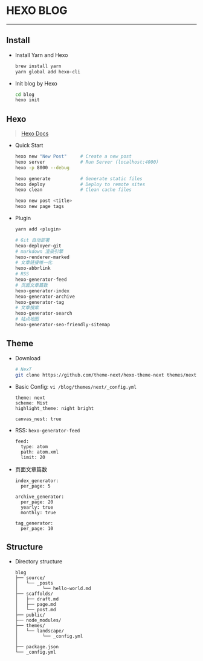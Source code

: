 # HEXO BLOG
---

## Install

- Install Yarn and Hexo

    ```bash
    brew install yarn
    yarn global add hexo-cli
    ```

- Init blog by Hexo

    ```bash
    cd blog
    hexo init
    ```

## Hexo
> [Hexo Docs](https://hexo.io/docs/)

- Quick Start

    ```bash
    hexo new "New Post"     # Create a new post
    hexo server             # Run Server (localhost:4000)
    hexo -p 8000 --debug
    
    hexo generate           # Generate static files
    hexo deploy             # Deploy to remote sites
    hexo clean              # Clean cache files

    hexo new post <title> 
    hexo new page tags
    ```

- Plugin

    ```bash
    yarn add <plugin>
    ```

    ```bash
    # Git 自动部署
    hexo-deployer-git
    # markdown 渲染引擎
    hexo-renderer-marked
    # 文章链接唯一化
    hexo-abbrlink
    # RSS
    hexo-generator-feed
    # 页面文章篇数
    hexo-generator-index
    hexo-generator-archive
    hexo-generator-tag
    # 文章搜索
    hexo-generator-search
    # 站点地图
    hexo-generator-seo-friendly-sitemap
    ```

## Theme

- Download
    
    ```bash
    # NexT
    git clone https://github.com/theme-next/hexo-theme-next themes/next
    ```

- Basic Config: `vi /blog/themes/next/_config.yml`

    ```
    theme: next
    scheme: Mist
    highlight_theme: night bright

    canvas_nest: true
    ```


- RSS: `hexo-generator-feed`

    ```
    feed:
      type: atom
      path: atom.xml
      limit: 20
    ```

- 页面文章篇数

    ```
    index_generator:
      per_page: 5

    archive_generator:
      per_page: 20
      yearly: true
      monthly: true

    tag_generator:
      per_page: 10
    ```

## Structure

- Directory structure
    
    ```
    blog
    ├── source/
    │   └── _posts
    │         └── hello-world.md
    ├── scaffolds/
    │   ├── draft.md
    │   ├── page.md
    │   └── post.md
    ├── public/
    ├── node_modules/
    ├── themes/
    │   └── landscape/
    │         └── _config.yml
    │
    ├── package.json
    └── _config.yml
    ```

